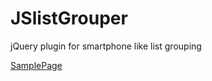 JSlistGrouper
=============

jQuery plugin for smartphone like list grouping

[SamplePage](http://maxinteger.github.com/JSlistGrouper)
